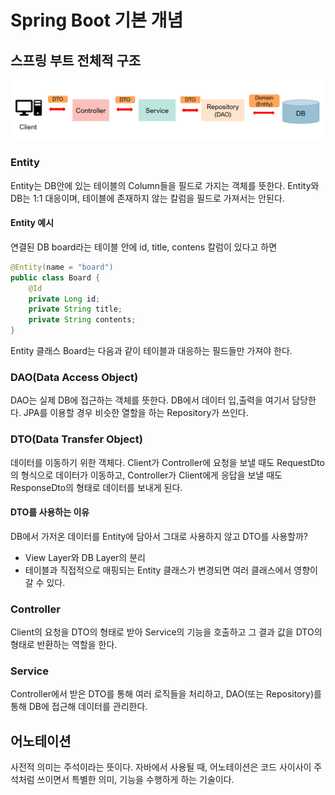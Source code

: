 # Spring Boot 기본 개념
## 스프링 부트 전체적 구조
![image](./image/spring_boot_basic/1.png)<br/>

### Entity
Entity는 DB안에 있는 테이블의 Column들을 필드로 가지는 객체를 뜻한다. Entity와 DB는 1:1 대응이며, 테이블에 존재하지 않는 칼럼을 필드로 가져서는 안된다.<br/>

#### Entity 예시
연결된 DB board라는 테이블 안에 id, title, contens 칼럼이 있다고 하면<br/>
```java
@Entity(name = "board")
public class Board {
    @Id
    private Long id;
    private String title;
    private String contents;
}
```
Entity 클래스 Board는 다음과 같이 테이블과 대응하는 필드들만 가져야 한다.<br/>

### DAO(Data Access Object)
DAO는 실제 DB에 접근하는 객체를 뜻한다. DB에서 데이터 입,출력을 여기서 담당한다. JPA를 이용할 경우 비슷한 열할을 하는 Repository가 쓰인다. <br/>

### DTO(Data Transfer Object)
데이터를 이동하기 위한 객체다. Client가 Controller에 요청을 보낼 때도 RequestDto의 형식으로 데이터가 이동하고, Controller가 Client에게 응답을 보낼 때도 ResponseDto의 형태로 데이터를 보내게 된다.

#### DTO를 사용하는 이유
DB에서 가저온 데이터를 Entity에 담아서 그대로 사용하지 않고 DTO를 사용할까?<br/>

- View Layer와 DB Layer의 분리
- 테이블과 직접적으로 매핑되는 Entity 클래스가 변경되면 여러 클래스에서 영향이 갈 수 있다.


### Controller
Client의 요청을 DTO의 형태로 받아 Service의 기능을 호출하고 그 결과 값을 DTO의 형태로 반환하는 역할을 한다.

### Service
Controller에서 받은 DTO를 통해 여러 로직들을 처리하고, DAO(또는 Repository)를 통해 DB에 접근해 데이터를 관리한다.

## 어노테이션
사전적 의미는 주석이라는 뜻이다. 자바에서 사용될 때, 어노테이션은 코드 사이사이 주석처럼 쓰이면서 특별한 의미, 기능을 수행하게 하는 기술이다.<br/>